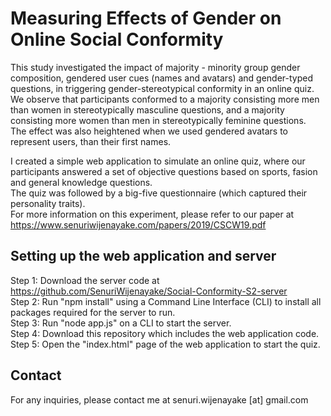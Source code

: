 # Measuring Effects of Gender on Online Social Conformity

This study investigated the impact of majority - minority group gender composition, gendered user cues (names and avatars) and gender-typed questions, in triggering gender-stereotypical conformity in an online quiz. <br/>
We observe that participants conformed to a majority consisting more men than women in stereotypically masculine questions, and a majority consisting more women than men in stereotypically feminine questions. <br/>
The effect was also heightened when we used gendered avatars to represent users, than their first names. <br/>

I created a simple web application to simulate an online quiz, where our participants answered a set of objective questions based on sports, fasion and general knowledge questions.<br/>
The quiz was followed by a big-five questionnaire (which captured their personality traits).<br/>
For more information on this experiment, please refer to our paper at https://www.senuriwijenayake.com/papers/2019/CSCW19.pdf<br/>

## Setting up the web application and server

Step 1: Download the server code at https://github.com/SenuriWijenayake/Social-Conformity-S2-server <br/>
Step 2: Run "npm install" using a Command Line Interface (CLI) to install all packages required for the server to run. <br/>
Step 3: Run "node app.js" on a CLI to start the server. <br/>
Step 4: Download this repository which includes the web application code.<br/>
Step 5: Open the "index.html" page of the web application to start the quiz.

## Contact

For any inquiries, please contact me at senuri.wijenayake [at] gmail.com
